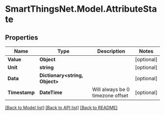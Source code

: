 # SmartThingsNet.Model.AttributeState
## Properties

Name | Type | Description | Notes
------------ | ------------- | ------------- | -------------
**Value** | **Object** |  | [optional] 
**Unit** | **string** |  | [optional] 
**Data** | **Dictionary&lt;string, Object&gt;** |  | [optional] 
**Timestamp** | **DateTime** | Will always be 0 timezone offset | [optional] 

[[Back to Model list]](../README.md#documentation-for-models) [[Back to API list]](../README.md#documentation-for-api-endpoints) [[Back to README]](../README.md)

